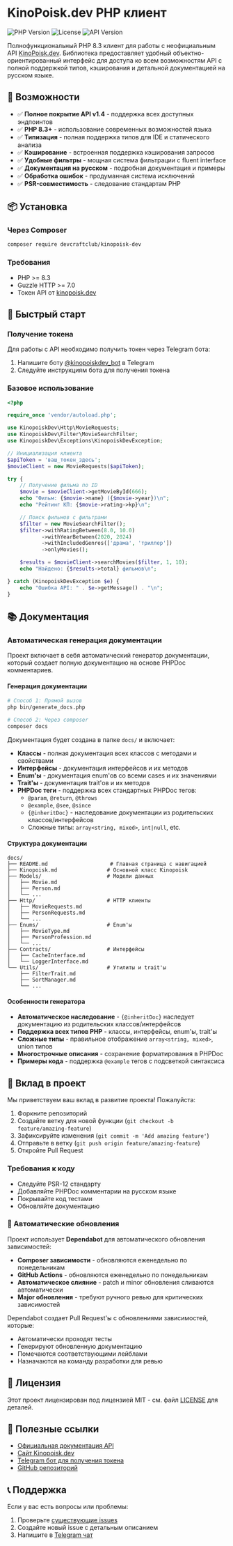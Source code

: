 # KinoPoisk.dev PHP клиент

![PHP Version](https://img.shields.io/badge/PHP-%3E%3D8.3-blue)
![License](https://img.shields.io/badge/license-MIT-green)
![API Version](https://img.shields.io/badge/API-v1.4-orange)

Полнофункциональный PHP 8.3 клиент для работы с неофициальным API [KinoPoisk.dev](https://kinopoisk.dev). Библиотека предоставляет удобный объектно-ориентированный интерфейс для доступа ко всем возможностям API с полной поддержкой типов, кэширования и детальной документацией на русском языке.

## 🎯 Возможности

- ✅ **Полное покрытие API v1.4** - поддержка всех доступных эндпоинтов
- ✅ **PHP 8.3+** - использование современных возможностей языка
- ✅ **Типизация** - полная поддержка типов для IDE и статического анализа
- ✅ **Кэширование** - встроенная поддержка кэширования запросов
- ✅ **Удобные фильтры** - мощная система фильтрации с fluent interface
- ✅ **Документация на русском** - подробная документация и примеры
- ✅ **Обработка ошибок** - продуманная система исключений
- ✅ **PSR-совместимость** - следование стандартам PHP

## 📦 Установка

### Через Composer

```bash
composer require devcraftclub/kinopoisk-dev
```

### Требования

- PHP >= 8.3
- Guzzle HTTP >= 7.0
- Токен API от [kinopoisk.dev](https://kinopoisk.dev)

## 🚀 Быстрый старт

### Получение токена

Для работы с API необходимо получить токен через Telegram бота:

1. Напишите боту [@kinopoiskdev_bot](https://t.me/kinopoiskdev_bot) в Telegram
2. Следуйте инструкциям бота для получения токена

### Базовое использование

```php
<?php

require_once 'vendor/autoload.php';

use KinopoiskDev\Http\MovieRequests;
use KinopoiskDev\Filter\MovieSearchFilter;
use KinopoiskDev\Exceptions\KinopoiskDevException;

// Инициализация клиента
$apiToken = 'ваш_токен_здесь';
$movieClient = new MovieRequests($apiToken);

try {
    // Получение фильма по ID
    $movie = $movieClient->getMovieById(666);
    echo "Фильм: {$movie->name} ({$movie->year})\n";
    echo "Рейтинг КП: {$movie->rating->kp}\n";

    // Поиск фильмов с фильтрами
    $filter = new MovieSearchFilter();
    $filter->withRatingBetween(8.0, 10.0)
           ->withYearBetween(2020, 2024)
           ->withIncludedGenres(['драма', 'триллер'])
           ->onlyMovies();

    $results = $movieClient->searchMovies($filter, 1, 10);
    echo "Найдено: {$results->total} фильмов\n";

} catch (KinopoiskDevException $e) {
    echo "Ошибка API: " . $e->getMessage() . "\n";
}
```

## 📚 Документация

### Автоматическая генерация документации

Проект включает в себя автоматический генератор документации, который создает полную документацию на основе PHPDoc комментариев.

#### Генерация документации

```bash
# Способ 1: Прямой вызов
php bin/generate_docs.php

# Способ 2: Через composer
composer docs
```

Документация будет создана в папке `docs/` и включает:

- **Классы** - полная документация всех классов с методами и свойствами
- **Интерфейсы** - документация интерфейсов и их методов
- **Enum'ы** - документация enum'ов со всеми cases и их значениями
- **Trait'ы** - документация trait'ов и их методов
- **PHPDoc теги** - поддержка всех стандартных PHPDoc тегов:
  - `@param`, `@return`, `@throws`
  - `@example`, `@see`, `@since`
  - `{@inheritDoc}` - наследование документации из родительских классов/интерфейсов
  - Сложные типы: `array<string, mixed>`, `int|null`, etc.

#### Структура документации

```
docs/
├── README.md                    # Главная страница с навигацией
├── Kinopoisk.md                # Основной класс Kinopoisk
├── Models/                     # Модели данных
│   ├── Movie.md
│   ├── Person.md
│   └── ...
├── Http/                       # HTTP клиенты
│   ├── MovieRequests.md
│   ├── PersonRequests.md
│   └── ...
├── Enums/                      # Enum'ы
│   ├── MovieType.md
│   ├── PersonProfession.md
│   └── ...
├── Contracts/                  # Интерфейсы
│   ├── CacheInterface.md
│   └── LoggerInterface.md
└── Utils/                      # Утилиты и trait'ы
    ├── FilterTrait.md
    ├── SortManager.md
    └── ...
```

#### Особенности генератора

- **Автоматическое наследование** - `{@inheritDoc}` наследует документацию из родительских классов/интерфейсов
- **Поддержка всех типов PHP** - классы, интерфейсы, enum'ы, trait'ы
- **Сложные типы** - правильное отображение `array<string, mixed>`, union типов
- **Многострочные описания** - сохранение форматирования в PHPDoc
- **Примеры кода** - поддержка `@example` тегов с подсветкой синтаксиса

## 🤝 Вклад в проект

Мы приветствуем ваш вклад в развитие проекта! Пожалуйста:

1. Форкните репозиторий
2. Создайте ветку для новой функции (`git checkout -b feature/amazing-feature`)
3. Зафиксируйте изменения (`git commit -m 'Add amazing feature'`)
4. Отправьте в ветку (`git push origin feature/amazing-feature`)
5. Откройте Pull Request

### Требования к коду

- Следуйте PSR-12 стандарту
- Добавляйте PHPDoc комментарии на русском языке
- Покрывайте код тестами
- Обновляйте документацию

### 🔄 Автоматические обновления

Проект использует **Dependabot** для автоматического обновления зависимостей:

- **Composer зависимости** - обновляются еженедельно по понедельникам
- **GitHub Actions** - обновляются еженедельно по понедельникам
- **Автоматическое слияние** - patch и minor обновления сливаются автоматически
- **Major обновления** - требуют ручного ревью для критических зависимостей

Dependabot создает Pull Request'ы с обновлениями зависимостей, которые:

- Автоматически проходят тесты
- Генерируют обновленную документацию
- Помечаются соответствующими лейблами
- Назначаются на команду разработки для ревью

## 📄 Лицензия

Этот проект лицензирован под лицензией MIT - см. файл [LICENSE](LICENSE) для деталей.

## 🔗 Полезные ссылки

- [Официальная документация API](https://kinopoiskdev.readme.io/)
- [Сайт Kinopoisk.dev](https://kinopoisk.dev/)
- [Telegram бот для получения токена](https://t.me/kinopoiskdev_bot)
- [GitHub репозиторий](https://github.com/your-username/kinopoisk-dev-client)

## 📞 Поддержка

Если у вас есть вопросы или проблемы:

1. Проверьте [существующие issues](https://github.com/your-username/kinopoisk-dev-client/issues)
2. Создайте новый issue с детальным описанием
3. Напишите в [Telegram чат](https://t.me/kinopoiskdev_chat)
